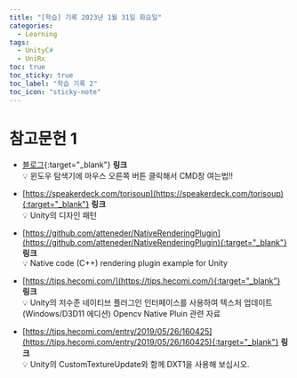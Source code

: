 ```yaml
---
title: "[학습] 기록 2023년 1월 31일 화요일"
categories:
  - Learning
tags:
  - UnityC#
  - UniRx
toc: true
toc_sticky: true
toc_label: "학습 기록 2"
toc_icon: "sticky-note"
---
```


# 참고문헌 1

- [블로그](https://smprlab.tistory.com/24){:target="_blank"} **링크** <br>
    💡 윈도우 탐색기에 마우스 오른쪽 버튼 클릭해서 CMD창 여는법!!<br>

- [https://speakerdeck.com/torisoup](https://speakerdeck.com/torisoup){:target="_blank"} **링크** <br>
    💡 Unity의 디자인 패턴<br>

- [https://github.com/atteneder/NativeRenderingPlugin](https://github.com/atteneder/NativeRenderingPlugin){:target="_blank"} **링크** <br>
    💡 Native code (C++) rendering plugin example for Unity<br>

- [https://tips.hecomi.com/](https://tips.hecomi.com/){:target="_blank"} **링크** <br>
    💡 Unity의 저수준 네이티브 플러그인 인터페이스를 사용하여 텍스처 업데이트(Windows/D3D11 에디션) Opencv Native Pluin 관련 자료<br>

- [https://tips.hecomi.com/entry/2019/05/26/160425](https://tips.hecomi.com/entry/2019/05/26/160425){:target="_blank"} **링크** <br>
    💡 Unity의 CustomTextureUpdate와 함께 DXT1을 사용해 보십시오.<br>

<!--
# 참고문헌 1

<b><u><span style="font-size:20px"> Microsoft Azure </span></u></b>
- [https://bluebirdofoz.hatenablog.com/](https://bluebirdofoz.hatenablog.com/){:target="_blank"} **링크** <br>
    💡 HatenaBlog MR관련 VR 관련 블로그 쓰는 일본인이다. Hololens2 관련 자료도있다.<br>

- [https://soramamenatan.hatenablog.com/archive](https://soramamenatan.hatenablog.com/archive){:target="_blank"} **링크** <br>
    💡 Unity Shader, UniRx, UniTask 등 볼게 많은 일본 블로그 <br>

- [https://qiita.com/KayaTakashiro/items/a4f5c638a58f386d6c0d](https://qiita.com/KayaTakashiro/items/a4f5c638a58f386d6c0d){:target="_blank"} **링크** <br>
    💡 UniTask를 사용한 마이크 볼륨 획득 및 wav 녹음 <br>

- [https://light11.hatenadiary.com/search?q=Unitask](https://light11.hatenadiary.com/search?q=Unitask){:target="_blank"} **링크** <br>
    💡 UniTask정보 수록 일본 블로그 <br>

- [https://yotiky.hatenablog.com/](https://yotiky.hatenablog.com/){:target="_blank"} **링크** <br>
    💡 UniTask정보 수록 일본 블로그 <br>

- [https://xrdnk.hateblo.jp/](https://xrdnk.hateblo.jp/){:target="_blank"} **링크** <br>
    💡 Unity ppt? 발표문서 수록 일본 블로그 <br>

- [https://www.nowsprinting.com/entry/2022/10/29/055523](https://www.nowsprinting.com/entry/2022/10/29/055523){:target="_blank"} **링크** <br>
    💡 Unity Test Framework v1.3에서 비동기 테스트 <br>

- [https://baba-s.hatenablog.com/entry/2022/02/16/090000](https://baba-s.hatenablog.com/entry/2022/02/16/090000){:target="_blank"} **링크** <br>
    💡 【Unity】Unity 에디터가 무겁다·Hold on 이나 Unity is busy 가 긴 때에 시험하는 것 33 선 <br>

- [https://ikorin2.hatenablog.jp/entry/2021/12/05/072126](https://ikorin2.hatenablog.jp/entry/2021/12/05/072126){:target="_blank"} **링크** <br>
    💡 (C#) async/await 이해하기 <br>

- [https://techblog.kayac.com/](https://techblog.kayac.com/){:target="_blank"} **링크** <br>
    💡 Unity 정보 수록 일본 블로그 <br>

- [https://someiyoshino.info/entry/2020/08/30/153135](https://someiyoshino.info/entry/2020/08/30/153135){:target="_blank"} **링크** <br>
    💡 비동기 메서드 소개: async/await 구문이 필요한 이유와 작동 방식 설명 <br>

- [https://b.hatena.ne.jp/q/Unitask?target=text](https://b.hatena.ne.jp/site/qiita.com/toRisouP){:target="_blank"} **링크** <br>
    💡 Unity 정보 수록 일본 블로그 <br>
    
- [https://www.hanachiru-blog.com/](https://www.hanachiru-blog.com/){:target="_blank"} **링크** <br>
    💡 Unity 정보 수록 일본 블로그 <br>

- [https://unityroom.com/](https://unityroom.com/){:target="_blank"} **링크** <br>
    💡 Unity 게임공유? 개발 블로그 <br>

- [https://www.matatabi-ux.com/entry/2022/01/20/100000](https://www.matatabi-ux.com/entry/2022/01/20/100000){:target="_blank"} **링크** <br>
    💡 Unity가 enum 값에서 사운드 소스 파일 경로를 가져오도록 허용 <br>

- [https://github.com/Haruma-K/UnityScreenNavigator](https://github.com/Haruma-K/UnityScreenNavigator){:target="_blank"} **링크** <br>
    💡 Github Unity Screen Navigator <br>

- [https://qiita.com/RYA234/items/ba73e6c37f1c39b1aeba](https://qiita.com/RYA234/items/ba73e6c37f1c39b1aeba){:target="_blank"} **링크** <br>
    💡 Qiita UniTask uGUI 단위 테스트 <br>    

- [https://qiita.com/dwl/items/9b9f51e404a8682c553b](https://qiita.com/dwl/items/9b9f51e404a8682c553b){:target="_blank"} **링크** <br>
    💡 Qiita UniTask로 간단한 프로세스를 빠르게 실행하고 결과를 문자열로 가져옵니다. <br>

- [https://qiita.com/dwl/items/9b9f51e404a8682c553b](https://qiita.com/dwl/items/9b9f51e404a8682c553b){:target="_blank"} **링크** <br>
    💡 Qiita UniTask Ver2, UniTaskAsyncEnumerable 요약 <br>

- [https://github.com/atteneder?tab=repositories](https://github.com/atteneder?tab=repositories){:target="_blank"} **링크** <br>
    💡 Github attender gltFast, DracoUnity, KtxUnity <br>

# 패키지 관리하기 Unitask, UniRx

<b><u><span style="font-size:20px">UniTask 패키지 메니저 추가하기 </span></u></b><br>
    com.cysharp.unitask@2.3.3 <br>
    https://github.com/Cysharp/UniTask.git?path=src/UniTask/Assets/Plugins/UniTask<br>

<b><u><span style="font-size:20px">UniRx 패키지 메니저 추가하기 </span></u></b><br> 
    com.neuecc.unirx@7.1.0<br>
    https://github.com/neuecc/UniRx.git?path=Assets/Plugins/UniRx/Scripts<br>

```json
{
    "name": "com.neuecc.unirx",
    "displayName": "UniRx",
    "version": "7.1.0",
    "unity": "2018.3",
    "description": "Reactive Extensions for Unity",
    "license": "MIT",
    "dependencies": {}
}
```

```json
    "com.cysharp.unitask": {
      "version": "https://github.com/Cysharp/UniTask.git?path=src/UniTask/Assets/Plugins/UniTask",
      "depth": 0,
      "source": "git",
      "dependencies": {},
      "hash": "73d86259ce31ce7f4dfe1d028ea1c3edf96c23e4"
    },
    "com.neuecc.unirx": {
      "version": "7.1.0",
      "depth": 0,
      "source": "registry",
      "dependencies": {},
      "url": "https://package.openupm.com"
    },

    "dependencies": {
        "com.cysharp.unitask": "https://github.com/Cysharp/UniTask.git?path=src/UniTask/Assets/Plugins/UniTask",
        "com.neuecc.unirx": "7.1.0"
    }
```

# Gltf 설치하기

- [glTFast github 문헌](https://github.com/atteneder/glTFast/blob/main/Documentation~/gltfast-1.md){:target="_blank"} **링크** <br>
    💡 https://github.com/atteneder/glTFast.git#gltfast-1 (note the # and the branch at the end). 

    패키지 메니저 추가 방법 <br>
    https://github.com/atteneder/glTFast.git#v5.0.0 <br>
    https://github.com/atteneder/DracoUnity.git#v4.0.2 <br> 
    https://gitlab.com/atteneder/ktxunity.git#2.2.3  (된다.) <br>


    [meshoptimizer decompression for Unity 0.1.0-preview.5](https://docs.unity3d.com/Packages/com.unity.meshopt.decompress@0.1/manual/index.html){:target="_blank"} <br>
    패키지 메니저 추가 방법 : com.unity.meshopt.decompress@0.1.0-preview.5 <br>

    [Unity Jobs Package Jobs 0.70.0-preview.7](https://docs.unity3d.com/Packages/com.unity.jobs@0.70/manual/index.html){:target="_blank"} <br>
    패키지 메니저 추가 방법 : com.unity.jobs@0.70.0-preview.7 <br>

    [Unity Collections package Collections 1.4.0](com.unity.collections@1.4){:target="_blank"} <br>
    패키지 메니저 추가 방법 : com.unity.collections@1.4.0 <br>


```json
    "dependencies": {
        "com.atteneder.draco": "https://github.com/atteneder/DracoUnity.git",
        "com.atteneder.gltfast": "https://github.com/atteneder/glTFast.git#gltfast-1",
        "com.atteneder.ktx": "https://gitlab.com/atteneder/ktxunity.git#2.2.3",
    }
```

```json
    "scopedRegistries": [
            {
                "name": "package.openupm.com",
                "url": "https://package.openupm.com",
                "scopes": [
                    "com.atteneder.ktx"
                ]
            }
        ],
        "dependencies": {
            "com.atteneder.ktx": "2.2.3"
        }
```
-->

<!--
author:
  name: 이 상은
  link: https://github.com/ggm3414.github.io
date: 2023-01-19 13:19:00 +0900
-->

<!--
📣<br>
**Beakjoon**에서 PASS된 코드만 업데이트합니다.<br>
알고리즘을 먼저 풀이하는 언어(Java)가 정해져있어, 
풀이 언어(Python, C++, Java)가 모두 업데이트될 때까지는 시간이 걸릴 수 있습니다.
{: .notice--primary}

# 참고 문헌 1

<b><u><span style="font-size:20px"> Qiita </span></u></b>


***

# 참고 문헌 2

<b><u><span style="font-size:20px"> 공부 자료 </span></u></b>
- [https://elekibear.com/category/game/unity](https://elekibear.com/category/game/unity){:target="_blank"} **링크** <br>
    💡 튜토리얼느낌? 다양한정보들이 있다. <br>
- [https://github.com/yangrc1234/UnityOpenGLAsyncReadback](https://github.com/yangrc1234/UnityOpenGLAsyncReadback){:target="_blank"} **링크** <br>
    💡 텍스처 읽기 알고리즘 참고하기에 좋다. <br>
- [https://qiita.com/sapphire_al2o3/items/4f517523f50e0113af1f](https://qiita.com/sapphire_al2o3/items/4f517523f50e0113af1f){:target="_blank"} **링크** <br>
    💡 Unity에서 GC Alloc을 발생시키지 않는 C# 코딩 <br>
- [https://speakerdeck.com/](https://speakerdeck.com/){:target="_blank"} **링크** <br>
    💡 발표자료 PPT 느낌 유니티 말고도 자료가 많다. <br>
- [https://github.com/TORISOUP](https://github.com/TORISOUP){:target="_blank"} **링크** <br>
    💡 MessagePipe, UniRxWorkBook 등 다양한 셈플정보를 제공해준다. <br>
- [https://learning.unity3d.jp/](https://learning.unity3d.jp/){:target="_blank"} **링크** <br>
    💡 일본 유니티 학습자료들이 많다. 한국과 비교된다. <br>
- [https://github.com/karais89/unirxExample](https://github.com/karais89/unirxExample){:target="_blank"} **링크** <br>
    💡 한국인 같다 번역해서 올린것이 있다. <br>
- [https://tech.lonpeach.com/2022/10/29/2022-unirx/](https://tech.lonpeach.com/2022/10/29/2022-unirx/){:target="_blank"} **링크** <br>
    💡 Qiita에 원본이 있다. 구글번역해서 올린것이다. 다양한 qiita 자료가 번역되어 있다. <br>
- [https://techblog.kayac.com/](https://techblog.kayac.com/){:target="_blank"} **링크** <br>
    💡 일본인 개발자 블로그 같다. 다양한 유니티 정보를 제공한다. <br>

***

# 참고 문헌 3
<b><u><span style="font-size:20px"> 메타버스 가상도시공간 구축 </span></u></b>
- [https://github.com/keijiro/NoiseBall5](https://github.com/keijiro/NoiseBall5){:target="_blank"} **링크** <br>
    💡 도시로딩에 사용할 알고리즘 Compute Shader 부분에서 Mesh 생성 <br>
- [https://github.com/keijiro/Swarm](https://github.com/keijiro/Swarm){:target="_blank"} **링크** <br>
- [https://github.com/keijiro/Swarm2](https://github.com/keijiro/Swarm2){:target="_blank"} **링크**   <br>
- [https://github.com/keijiro/DFVolume](https://github.com/keijiro/DFVolume){:target="_blank"} **링크**  <br>
    💡 메타버스에서 바람길 구현 <br>
- [https://www.youtube.com/watch?v=7tjycAEMJNg&ab_channel=UnityJapan](https://www.youtube.com/watch?v=7tjycAEMJNg&ab_channel=UnityJapan){:target="_blank"} **링크**  <br>
- [https://www.youtube.com/watch?v=u51C_sNZsyA&ab_channel=UnityJapan](https://www.youtube.com/watch?v=u51C_sNZsyA&ab_channel=UnityJapan){:target="_blank"} **링크**  <br>
    💡 유튜브 제펜 검색에 API (유니티 그래픽 API 총 점검) <br>

***
-->